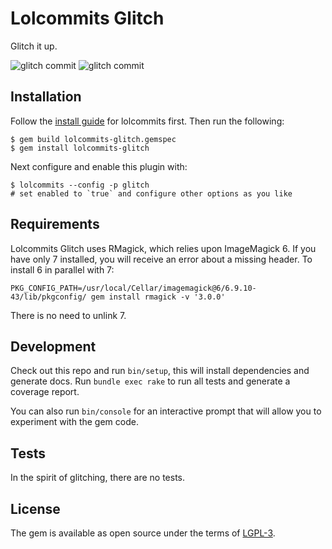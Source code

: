 # Lolcommits Glitch
Glitch it up.

![glitch commit](https://github.com/tooluser/lolcommits-glitch/raw/master/assets/images/96385860786.jpg)
![glitch commit](https://github.com/tooluser/lolcommits-glitch/raw/master/assets/images/ab409ebe370.jpg)

## Installation

Follow the [install guide](https://github.com/mroth/lolcommits#installation) for
lolcommits first. Then run the following:

	$ gem build lolcommits-glitch.gemspec
    $ gem install lolcommits-glitch

Next configure and enable this plugin with:

    $ lolcommits --config -p glitch
    # set enabled to `true` and configure other options as you like

## Requirements
Lolcommits Glitch uses RMagick, which relies upon ImageMagick 6. If you have only 7 installed, you will receive an error about a missing header. To install 6 in parallel with 7:

`PKG_CONFIG_PATH=/usr/local/Cellar/imagemagick@6/6.9.10-43/lib/pkgconfig/ gem install rmagick -v '3.0.0'`

There is no need to unlink 7. 

## Development

Check out this repo and run `bin/setup`, this will install dependencies and
generate docs. Run `bundle exec rake` to run all tests and generate a coverage
report.

You can also run `bin/console` for an interactive prompt that will allow you to
experiment with the gem code.

## Tests

In the spirit of glitching, there are no tests. 

## License

The gem is available as open source under the terms of
[LGPL-3](https://opensource.org/licenses/LGPL-3.0).
